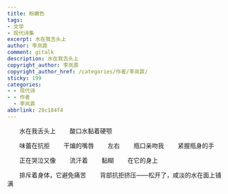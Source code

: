 ```yaml
---
title: 粉嫩色
tags:
- 文学
- 现代诗集
excerpt: 水在我舌头上
author: 李岚霏
comment: gitalk
description: 水在我舌头上
copyright_author: 李岚霏
copyright_author_href: /categories/作者/李岚霏/
sticky: 199
categories:
- - 现代诗
- - 作者
  - 李岚霏
abbrlink: 28c184f4
---
```


&emsp;&emsp;水在我舌头上
&emsp;&emsp;酸口水黏着硬颚

&emsp;&emsp;味蕾在抗拒
&emsp;&emsp;干煸的嘴唇
&emsp;&emsp;左右
&emsp;&emsp;瓶口亲吻我
&emsp;&emsp;紧握瓶身的手

&emsp;&emsp;正在哭泣又像
&emsp;&emsp;流汗着
&emsp;&emsp;黏糊
&emsp;&emsp;在它的身上

&emsp;&emsp;排斥着身体，它避免痛苦
&emsp;&emsp;背部抗拒挤压——松开了，咸淡的水在面上铺满
